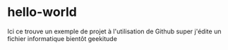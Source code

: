 # hello-world
Ici ce trouve un exemple de projet à l'utilisation de Github
super j'édite un fichier informatique bientôt geekitude